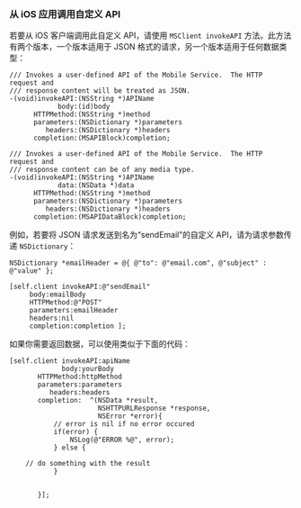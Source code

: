 
### 从 iOS 应用调用自定义 API

若要从 iOS 客户端调用此自定义 API，请使用 `MSClient invokeAPI` 方法。此方法有两个版本，一个版本适用于 JSON 格式的请求，另一个版本适用于任何数据类型：

	/// Invokes a user-defined API of the Mobile Service.  The HTTP request and
	/// response content will be treated as JSON.
	-(void)invokeAPI:(NSString *)APIName
	            body:(id)body
	      HTTPMethod:(NSString *)method
	      parameters:(NSDictionary *)parameters
	         headers:(NSDictionary *)headers
	      completion:(MSAPIBlock)completion;

	/// Invokes a user-defined API of the Mobile Service.  The HTTP request and
	/// response content can be of any media type.
	-(void)invokeAPI:(NSString *)APIName
	            data:(NSData *)data
	      HTTPMethod:(NSString *)method
	      parameters:(NSDictionary *)parameters
	         headers:(NSDictionary *)headers
	      completion:(MSAPIDataBlock)completion;


例如，若要将 JSON 请求发送到名为“sendEmail”的自定义 API，请为请求参数传递 `NSDictionary`：

	NSDictionary *emailHeader = @{ @"to": @"email.com", @"subject" : @"value" };

	[self.client invokeAPI:@"sendEmail"
	     body:emailBody
	     HTTPMethod:@"POST"
	     parameters:emailHeader
	     headers:nil
	     completion:completion ];
	    
如果你需要返回数据，可以使用类似于下面的代码：

	[self.client invokeAPI:apiName
                 body:yourBody
           HTTPMethod:httpMethod
           parameters:parameters
              headers:headers
           completion:  ^(NSData *result,
                          NSHTTPURLResponse *response,
                          NSError *error){
               // error is nil if no error occured
               if(error) { 
                   NSLog(@"ERROR %@", error);
               } else {
                   
		// do something with the result
               }
               
               
           }];

		

<!---HONumber=74-->